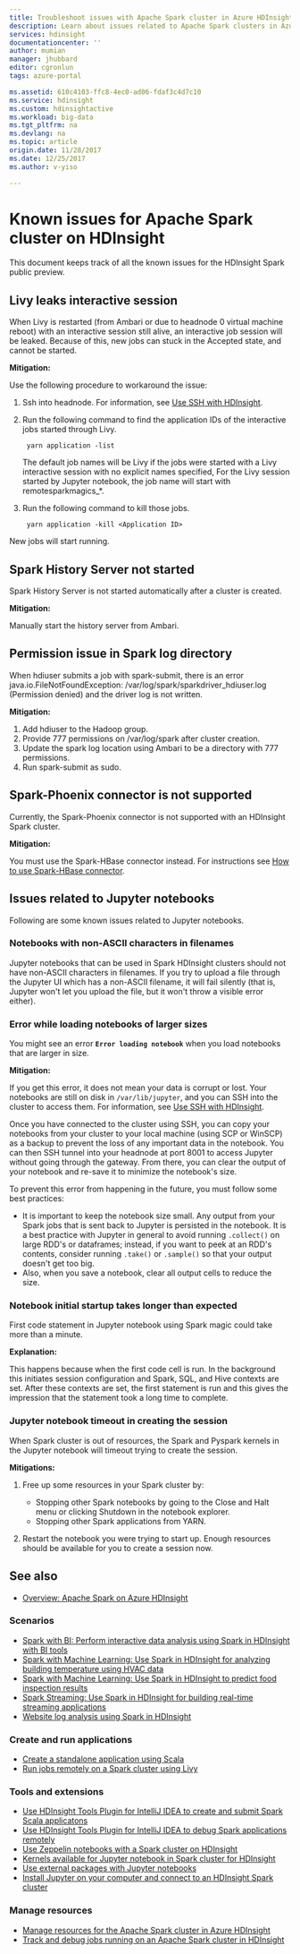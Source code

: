 ```yaml
---
title: Troubleshoot issues with Apache Spark cluster in Azure HDInsight | Azure
description: Learn about issues related to Apache Spark clusters in Azure HDInsight and how to work around those.
services: hdinsight
documentationcenter: ''
author: mumian
manager: jhubbard
editor: cgronlun
tags: azure-portal

ms.assetid: 610c4103-ffc8-4ec0-ad06-fdaf3c4d7c10
ms.service: hdinsight
ms.custom: hdinsightactive
ms.workload: big-data
ms.tgt_pltfrm: na
ms.devlang: na
ms.topic: article
origin.date: 11/28/2017
ms.date: 12/25/2017
ms.author: v-yiso

---
```

# Known issues for Apache Spark cluster on HDInsight

This document keeps track of all the known issues for the HDInsight Spark public preview.  

## Livy leaks interactive session
When Livy is restarted (from Ambari or due to headnode 0 virtual machine reboot) with an interactive session still alive, an interactive job session will be leaked. Because of this, new jobs can stuck in the Accepted state, and cannot be started.

**Mitigation:**

Use the following procedure to workaround the issue:

1. Ssh into headnode. For information, see [Use SSH with HDInsight](../hdinsight-hadoop-linux-use-ssh-unix.md).

2. Run the following command to find the application IDs of the interactive jobs started through Livy. 

        yarn application -list

    The default job names will be Livy if the jobs were started with a Livy interactive session with no explicit names specified, For the Livy session started by Jupyter notebook, the job name will start with remotesparkmagics_*. 
3. Run the following command to kill those jobs. 

        yarn application -kill <Application ID>

New jobs will start running. 

## Spark History Server not started
Spark History Server is not started automatically after a cluster is created.  

**Mitigation:** 

Manually start the history server from Ambari.

## Permission issue in Spark log directory
When hdiuser submits a job with spark-submit, there is an error java.io.FileNotFoundException: /var/log/spark/sparkdriver_hdiuser.log (Permission denied) and the driver log is not written. 

**Mitigation:**

1. Add hdiuser to the Hadoop group. 
2. Provide 777 permissions on /var/log/spark after cluster creation. 
3. Update the spark log location using Ambari to be a directory with 777 permissions.  
4. Run spark-submit as sudo.  

## Spark-Phoenix connector is not supported

Currently, the Spark-Phoenix connector is not supported with an HDInsight Spark cluster.

**Mitigation:**

You must use the Spark-HBase connector instead. For instructions see [How to use Spark-HBase connector](https://blogs.msdn.microsoft.com/azuredatalake/2016/07/25/hdinsight-how-to-use-spark-hbase-connector/).

## Issues related to Jupyter notebooks
Following are some known issues related to Jupyter notebooks.

### Notebooks with non-ASCII characters in filenames
Jupyter notebooks that can be used in Spark HDInsight clusters should not have non-ASCII characters in filenames. If you try to upload a file through the Jupyter UI which has a non-ASCII filename, it will fail silently (that is, Jupyter won't let you upload the file, but it won't throw a visible error either). 

### Error while loading notebooks of larger sizes
You might see an error **`Error loading notebook`** when you load notebooks that are larger in size.  

**Mitigation:**

If you get this error, it does not mean your data is corrupt or lost.  Your notebooks are still on disk in `/var/lib/jupyter`, and you can SSH into the cluster to access them. For information, see [Use SSH with HDInsight](../hdinsight-hadoop-linux-use-ssh-unix.md).

Once you have connected to the cluster using SSH, you can copy your notebooks from your cluster to your local machine (using SCP or WinSCP) as a backup to prevent the loss of any important data in the notebook. You can then SSH tunnel into your headnode at port 8001 to access Jupyter without going through the gateway.  From there, you can clear the output of your notebook and re-save it to minimize the notebook's size.

To prevent this error from happening in the future, you must follow some best practices:

* It is important to keep the notebook size small. Any output from your Spark jobs that is sent back to Jupyter is persisted in the notebook.  It is a best practice with Jupyter in general to avoid running `.collect()` on large RDD's or dataframes; instead, if you want to peek at an RDD's contents, consider running `.take()` or `.sample()` so that your output doesn't get too big.
* Also, when you save a notebook, clear all output cells to reduce the size.

### Notebook initial startup takes longer than expected
First code statement in Jupyter notebook using Spark magic could take more than a minute.  

**Explanation:**

This happens because when the first code cell is run. In the background this initiates session configuration and Spark, SQL, and Hive contexts are set. After these contexts are set, the first statement is run and this gives the impression that the statement took a long time to complete.

### Jupyter notebook timeout in creating the session
When Spark cluster is out of resources, the Spark and Pyspark kernels in the Jupyter notebook will timeout trying to create the session. 

**Mitigations:** 

1. Free up some resources in your Spark cluster by:

   * Stopping other Spark notebooks by going to the Close and Halt menu or clicking Shutdown in the notebook explorer.
   * Stopping other Spark applications from YARN.
2. Restart the notebook you were trying to start up. Enough resources should be available for you to create a session now.

## See also
* [Overview: Apache Spark on Azure HDInsight](apache-spark-overview.md)

### Scenarios
* [Spark with BI: Perform interactive data analysis using Spark in HDInsight with BI tools](apache-spark-use-bi-tools.md)
* [Spark with Machine Learning: Use Spark in HDInsight for analyzing building temperature using HVAC data](apache-spark-ipython-notebook-machine-learning.md)
* [Spark with Machine Learning: Use Spark in HDInsight to predict food inspection results](apache-spark-machine-learning-mllib-ipython.md)
* [Spark Streaming: Use Spark in HDInsight for building real-time streaming applications](apache-spark-eventhub-streaming.md)
* [Website log analysis using Spark in HDInsight](apache-spark-custom-library-website-log-analysis.md)

### Create and run applications
* [Create a standalone application using Scala](apache-spark-create-standalone-application.md)
* [Run jobs remotely on a Spark cluster using Livy](apache-spark-livy-rest-interface.md)

### Tools and extensions
* [Use HDInsight Tools Plugin for IntelliJ IDEA to create and submit Spark Scala applicatons](apache-spark-intellij-tool-plugin.md)
* [Use HDInsight Tools Plugin for IntelliJ IDEA to debug Spark applications remotely](apache-spark-intellij-tool-plugin-debug-jobs-remotely.md)
* [Use Zeppelin notebooks with a Spark cluster on HDInsight](apache-spark-zeppelin-notebook.md)
* [Kernels available for Jupyter notebook in Spark cluster for HDInsight](apache-spark-jupyter-notebook-kernels.md)
* [Use external packages with Jupyter notebooks](apache-spark-jupyter-notebook-use-external-packages.md)
* [Install Jupyter on your computer and connect to an HDInsight Spark cluster](apache-spark-jupyter-notebook-install-locally.md)

### Manage resources
* [Manage resources for the Apache Spark cluster in Azure HDInsight](apache-spark-resource-manager.md)
* [Track and debug jobs running on an Apache Spark cluster in HDInsight](apache-spark-job-debugging.md)

